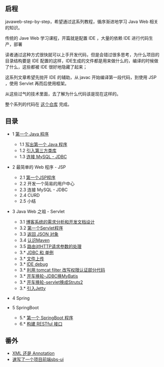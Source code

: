 ## 启程

javaweb-step-by-step，希望通过这系列教程，循序渐进地学习 Java Web 相关的知识。

传统的 Jave Web 学习课程，开篇就是配置 IDE ，大量的依赖 IDE 进行代码生产，部署

读者通过这种方式很快就可以上手开发代码，但是会错过很多思考，为什么项目的目录结构要是 IDE 配置的这样，IDE生成的文件都是用来做什么的，编译的时候做了什么，这些都被 IDE 很好地隐藏了起来；

这系列文章希望先抛开 IDE 的辅助，从 javac 开始编译第一段代码，到使用 JSP ，使用 Servlet 再而后使用框架。

从这些过气的技术里面，去了解为什么代码该是现在这样的。

整个系列的代码在 [这个仓库](https://github.com/weboutin/java-blog) 完成。

## 目录

* 1 [第一个 Java 程序](https://github.com/weboutin/javaweb-step-by-step/blob/main/Step1/)
  * 1.1 [写出第一个 Java 程序](https://github.com/weboutin/javaweb-step-by-step/blob/main/Step1/%E7%AC%AC%E4%B8%80%E4%B8%AAJava%E7%A8%8B%E5%BA%8F.md)
  * 1.2 [引入第三方类库](https://github.com/weboutin/javaweb-step-by-step/blob/main/Step1/%E5%BC%95%E5%85%A5%E7%AC%AC%E4%B8%89%E6%96%B9%E7%B1%BB%E5%BA%93.md)
  * 1.3 [连接 MySQL - JDBC](https://github.com/weboutin/javaweb-step-by-step/blob/main/Step1/%E8%BF%9E%E6%8E%A5MySQL-JDBC.md)
  
* 2 最简单的 Web 程序 - JSP
  * 2.1 [第一个JSP程序](https://github.com/weboutin/javaweb-step-by-step/blob/main/Step2/%E9%83%A8%E7%BD%B2Helloworld.md)
  * 2.2 开发一个简易的用户中心
  * 2.3 连接 MySQL - JDBC
  * 2.4 CURD
  * 2.5 小结
  
* 3 Java Web 之祖 - Servlet
  * 3.1 [博客系统的需求分析和开发文档设计](https://github.com/weboutin/javaweb-step-by-step/blob/main/Step3/%E5%8D%9A%E5%AE%A2%E7%B3%BB%E7%BB%9F%E7%9A%84%E9%9C%80%E6%B1%82%E5%88%86%E6%9E%90%E5%92%8C%E5%BC%80%E5%8F%91%E6%96%87%E6%A1%A3%E8%AE%BE%E8%AE%A1.md)
  * 3.2 [第一个Servlet程序](https://github.com/weboutin/javaweb-step-by-step/blob/main/Step3/%E7%AC%AC%E4%B8%80%E4%B8%AAServlet%E7%A8%8B%E5%BA%8F.md)
  * 3.3 [返回 JSON 对象](https://github.com/weboutin/javaweb-step-by-step/blob/main/Step3/%E8%BF%94%E5%9B%9EJSON%E5%AF%B9%E8%B1%A1.md)
  * 3.4 [认识Maven](https://github.com/weboutin/javaweb-step-by-step/blob/main/Step3/%E8%AE%A4%E8%AF%86Maven.md)
  * 3.5 [路由对HTTP请求参数的处理](https://github.com/weboutin/javaweb-step-by-step/blob/main/Step3/%E8%B7%AF%E7%94%B1%E5%AF%B9HTTP%E8%AF%B7%E6%B1%82%E5%8F%82%E6%95%B0%E7%9A%84%E5%A4%84%E7%90%86.md)
  * 3.* [JDBC 和 单例]()
  * 3.* [文件上传]()
  * 3.* [IDE debug]()
  * 3.* [利用 tomcat filter 改写权限认证部分代码]()
  * 3.* [开车换轮-JDBC换MyBatis](https://github.com/weboutin/javaweb-step-by-step/blob/main/Step3/%E5%BC%80%E8%BD%A6%E6%8D%A2%E8%BD%AE-JDBC%E6%8D%A2MyBatis.md)
  * 3.* [开车换轮-servlet换成Struts2](https://github.com/weboutin/javaweb-step-by-step/blob/main/Step3/%E5%BC%80%E8%BD%A6%E6%8D%A2%E8%BD%AE-servlet%E6%8D%A2%E6%88%90Struts2.md)
  * 3.* [引入Jetty]()
  
* 4 Spring
* 5 SpringBoot
  * 5.* [第一个 SpringBoot 程序](https://github.com/weboutin/javaweb-step-by-step/blob/main/Step5/%E7%AC%AC%E4%B8%80%E4%B8%AA%20SpringBoot%20%E7%A8%8B%E5%BA%8F.md)
  * 6.* [构建 RESTful 接口](https://github.com/weboutin/javaweb-step-by-step/blob/main/Step5/%E7%AC%AC%E4%B8%80%E4%B8%AA%20SpringBoot%20%E7%A8%8B%E5%BA%8F.md)
## 番外
  * [XML 还是 Annotation](https://github.com/weboutin/javaweb-step-by-step/blob/main/extra/XML%20%E8%BF%98%E6%98%AF%20Annotation.md)
  * [速写了一个项目前端sbs-ui](#)
